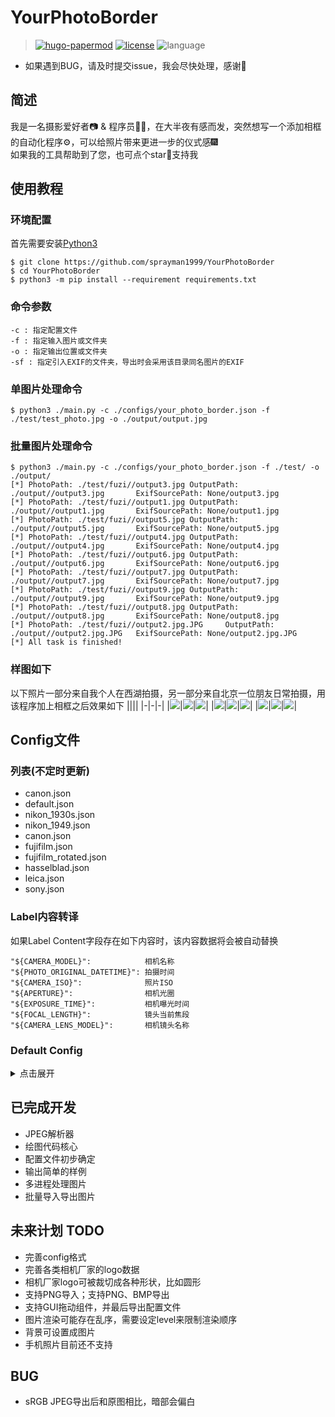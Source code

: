 # YourPhotoBorder
> [![hugo-papermod](https://img.shields.io/badge/YourPhotoBorder-@sprayman1999-red)](https://github.com/sprayman1999/YourPhotoBorder)
> [![license](https://img.shields.io/github/license/sprayman1999/YourPhotoBorder)](https://github.com/sprayman1999/YourPhotoBorder/blob/master/LICENSE)
> ![language](https://img.shields.io/github/languages/top/sprayman1999/YourPhotoBorder?color=orange)
 - 如果遇到BUG，请及时提交issue，我会尽快处理，感谢🙏
## 简述
我是一名摄影爱好者📷 & 程序员🧑‍💻，在大半夜有感而发，突然想写一个添加相框的自动化程序⚙️，可以给照片带来更进一步的仪式感🎆  
如果我的工具帮助到了您，也可点个star🌟支持我  
## 使用教程
### 环境配置
首先需要安装[Python3](https://www.python.org/downloads/)
```
$ git clone https://github.com/sprayman1999/YourPhotoBorder
$ cd YourPhotoBorder
$ python3 -m pip install --requirement requirements.txt
```

### 命令参数
```
-c : 指定配置文件
-f : 指定输入图片或文件夹
-o : 指定输出位置或文件夹
-sf : 指定引入EXIF的文件夹，导出时会采用该目录同名图片的EXIF
```

### 单图片处理命令
```
$ python3 ./main.py -c ./configs/your_photo_border.json -f ./test/test_photo.jpg -o ./output/output.jpg
```
### 批量图片处理命令
```
$ python3 ./main.py -c ./configs/your_photo_border.json -f ./test/ -o ./output/
[*] PhotoPath: ./test/fuzi//output3.jpg OutputPath: ./output//output3.jpg       ExifSourcePath: None/output3.jpg
[*] PhotoPath: ./test/fuzi//output1.jpg OutputPath: ./output//output1.jpg       ExifSourcePath: None/output1.jpg
[*] PhotoPath: ./test/fuzi//output5.jpg OutputPath: ./output//output5.jpg       ExifSourcePath: None/output5.jpg
[*] PhotoPath: ./test/fuzi//output4.jpg OutputPath: ./output//output4.jpg       ExifSourcePath: None/output4.jpg
[*] PhotoPath: ./test/fuzi//output6.jpg OutputPath: ./output//output6.jpg       ExifSourcePath: None/output6.jpg
[*] PhotoPath: ./test/fuzi//output7.jpg OutputPath: ./output//output7.jpg       ExifSourcePath: None/output7.jpg
[*] PhotoPath: ./test/fuzi//output9.jpg OutputPath: ./output//output9.jpg       ExifSourcePath: None/output9.jpg
[*] PhotoPath: ./test/fuzi//output8.jpg OutputPath: ./output//output8.jpg       ExifSourcePath: None/output8.jpg
[*] PhotoPath: ./test/fuzi//output2.jpg.JPG     OutputPath: ./output//output2.jpg.JPG   ExifSourcePath: None/output2.jpg.JPG
[*] All task is finished!
```
### 样图如下
以下照片一部分来自我个人在西湖拍摄，另一部分来自北京一位朋友日常拍摄，用该程序加上相框之后效果如下
||||
|-|-|-|
|![](output/output1.jpg)|![](output/output2.jpg)|![](output/output3.jpg)|
|![](output/output4.jpg)|![](output/output5.jpg)|![](output/output6.jpg)|
|![](output/output7.jpg)|![](output/output8.jpg)|![](output/output9.jpg)|



## Config文件
### 列表(不定时更新)
 - canon.json
 - default.json
 - nikon_1930s.json
 - nikon_1949.json
 - canon.json
 - fujifilm.json
 - fujifilm_rotated.json
 - hasselblad.json
 - leica.json
 - sony.json

### Label内容转译
如果Label Content字段存在如下内容时，该内容数据将会被自动替换
```
"${CAMERA_MODEL}":            相机名称
"${PHOTO_ORIGINAL_DATETIME}": 拍摄时间
"${CAMERA_ISO}":              照片ISO
"${APERTURE}":                相机光圈
"${EXPOSURE_TIME}":           相机曝光时间
"${FOCAL_LENGTH}":            镜头当前焦段
"${CAMERA_LENS_MODEL}":       相机镜头名称
```

### Default Config
<details>
<summary>点击展开</summary>

```json
{
    "output_quality": 75,# 导出图片质量
    "config_name": "NIKON",
    "border_size": 0, # 边框粗细
    "background": [255,255,255], # 背景颜色
    "extra_length": "20%", # 将原有照片的长或宽进行拓展，也可以设置成整数
    "camera_args_direction": "down", # 相机参数显示在图片下方
    "original_time_format": "%Y:%m:%d %H:%M:%S", # 照片被拍时的时间格式
    "target_time_format": "%Y-%m-%d %H:%M:%S", # 指定时间格式
    "labels": [ # 可以添加自定义文字
        {
            "label_name": "camera model label", # label名称，无用途，只用于区分
            "font_path": "./fonts/AlibabaPuHuiTi-3-75-SemiBold/AlibabaPuHuiTi-3-75-SemiBold.ttf", # 字体路径
            "font_size": "4.5%", # 字体大小 = 图片高度 * 百分比
            "content": "${CAMERA_MODEL}", # 文字内容
            "position_offset": ["3%","5%"], # 文字的相对坐标，也可以设置成整数
            "font_color": [0,0,0] # 字体颜色
        },
        {
            "label_name": "photo original datetime",
            "font_path": "./fonts/AlibabaPuHuiTi-3-45-Light/AlibabaPuHuiTi-3-45-Light.ttf",
            "font_size": "2.5%",
            "content": "${PHOTO_ORIGINAL_DATETIME}",
            "position_offset": ["3%","10%"],
            "font_color": [0,0,0]
        },
        {
            "label_name": "camera iso",
            "font_path": "./fonts/AlibabaPuHuiTi-3-55-Regular/AlibabaPuHuiTi-3-55-Regular.ttf",
            "font_size": "3.8%",
            "content": "${FOCAL_LENGTH}m f/${APERTURE} ${EXPOSURE_TIME} ISO${CAMERA_ISO}",
            "position_offset": ["68%","3.75%"],
            "font_color": [0,0,0]
        },
        {
            "label_name": "camera lens model",
            "font_path": "./fonts/AlibabaPuHuiTi-3-45-Light/AlibabaPuHuiTi-3-45-Light.ttf",
            "font_size": "3.5%",
            "content": "${CAMERA_LENS_MODEL}",
            "position_offset": ["68%","10%"],
            "font_color": [0,0,0]
        }
    ],
    # 可以添加自定义图片
    "photos": [
        {
            "path": "./assets/camera_logos/NIKON/logo.png", # 图片路径
            "position_offset": ["55%","0%"], # 图片偏移
            "scale": "65%" # 图片缩放
        }
    ]
}
```

</details>

## 已完成开发
 - JPEG解析器
 - 绘图代码核心
 - 配置文件初步确定
 - 输出简单的样例
 - 多进程处理图片
 - 批量导入导出图片

## 未来计划 TODO
 - 完善config格式
 - 完善各类相机厂家的logo数据
 - 相机厂家logo可被裁切成各种形状，比如圆形
 - 支持PNG导入；支持PNG、BMP导出
 - 支持GUI拖动组件，并最后导出配置文件
 - 图片渲染可能存在乱序，需要设定level来限制渲染顺序
 - 背景可设置成图片
 - 手机照片目前还不支持


## BUG
 - sRGB JPEG导出后和原图相比，暗部会偏白

